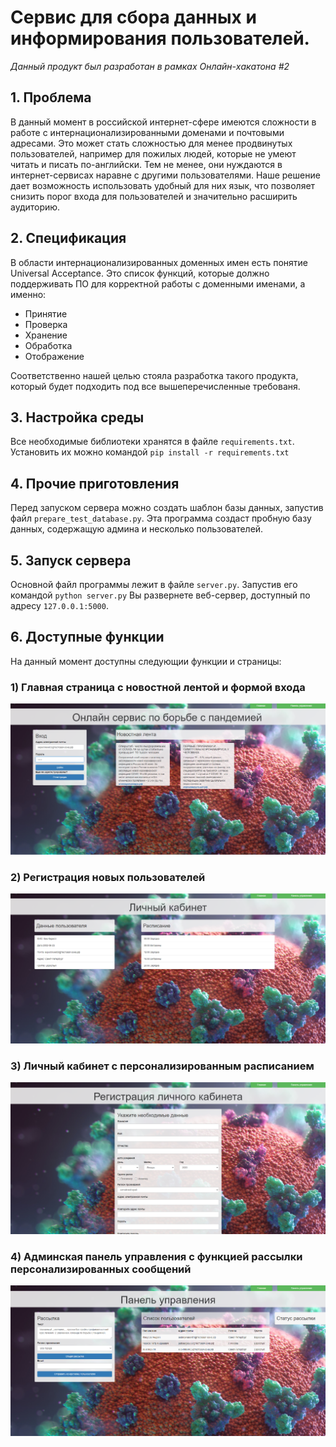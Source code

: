 # Сервис для сбора данных и информирования пользователей.

*Данный продукт был разработан в рамках Онлайн-хакатона #2*

## 1. Проблема
В данный момент в российской интернет-сфере имеются сложности в работе с интернационализированными доменами и почтовыми адресами. Это может стать сложностью для менее продвинутых пользователей, например для пожилых людей, которые не умеют читать и писать по-английски. Тем не менее, они нуждаются в интернет-сервисах наравне с другими пользователями. Наше решение дает возможность использовать удобный для них язык, что позволяет снизить порог входа для пользователей и значительно расширить аудиторию.

## 2. Спецификация
В области интернационализированных доменных имен есть понятие Universal Acceptance. Это список функций, которые должно поддерживать ПО для корректной работы с доменными именами, а именно:
- Принятие
- Проверка
- Хранение
- Обработка
- Отображение

Соответственно нашей целью стояла разработка такого продукта, который будет подходить под все вышеперечисленные требованя.

## 3. Настройка среды
Все необходимые библиотеки хранятся в файле `requirements.txt`. Установить их можно командой `pip install -r requirements.txt`

## 4. Прочие приготовления
Перед запуском сервера можно создать шаблон базы данных, запустив файл `prepare_test_database.py`. Эта программа создаст пробную базу данных, содержащую админа и несколько пользователей.

## 5. Запуск сервера
Основной файл программы лежит в файле `server.py`. Запустив его командой `python server.py` Вы развернете веб-сервер, доступный по адресу `127.0.0.1:5000`. 

## 6. Доступные функции
На данный момент доступны следующии функции и страницы:

### 1) Главная страница с новостной лентой и формой входа
![alt text](https://github.com/mikgorn/hack2dns/blob/master/screenshots/Screenshot_28.png?raw=true)

### 2) Регистрация новых пользователей
![alt text](https://github.com/mikgorn/hack2dns/blob/master/screenshots/Screenshot_29.png?raw=true)

### 3) Личный кабинет с персонализированным расписанием
![alt text](https://github.com/mikgorn/hack2dns/blob/master/screenshots/Screenshot_30.png?raw=true)

### 4) Админская панель управления с функцией рассылки персонализированных сообщений
![alt text](https://github.com/mikgorn/hack2dns/blob/master/screenshots/Screenshot_31.png?raw=true)
